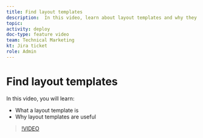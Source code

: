 ```yaml
---
title: Find layout templates
description:  In this video, learn about layout templates and why they're useful.
topic:
activity: deploy
doc-type: feature video
team: Technical Marketing
kt: Jira ticket
role: Admin
---
```

# Find layout templates

In this video, you will learn:

* What a layout template is
* Why layout templates are useful

>[!VIDEO](https://video.tv.adobe.com/v/335072/?quality=12&learn=on)
